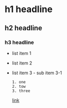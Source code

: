 # h1 headline
## h2 headline 
### h3 headline

- list item 1
- list item 2 
- list item 3 
      - sub item 3-1

      1. one
      2. tow 
      3. three

    

     [link](https://www.kooora.com/
      )




